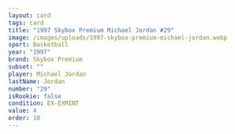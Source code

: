 ```yaml
---
layout: card
tags: card
title: "1997 Skybox Premium Michael Jordan #29"
image: /images/uploads/1997-skybox-premium-michael-jordan.webp
sport: Basketball
year: "1997"
brand: Skybox Premium
subset: ""
player: Michael Jordan
lastName: Jordan
number: "29"
isRookie: false
condition: EX-EXMINT
value: 4
order: 10
---
```


